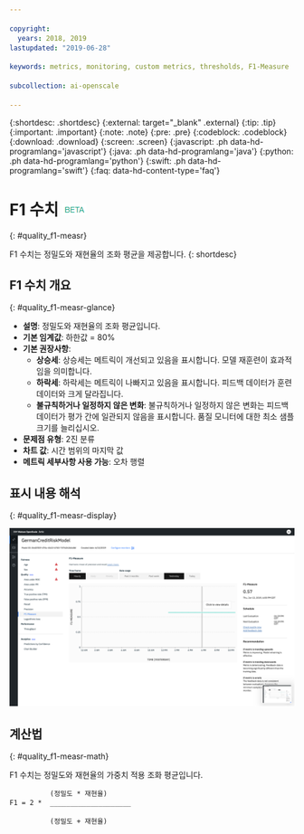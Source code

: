 ```yaml
---

copyright:
  years: 2018, 2019
lastupdated: "2019-06-28"

keywords: metrics, monitoring, custom metrics, thresholds, F1-Measure

subcollection: ai-openscale

---
```


{:shortdesc: .shortdesc}
{:external: target="_blank" .external}
{:tip: .tip}
{:important: .important}
{:note: .note}
{:pre: .pre}
{:codeblock: .codeblock}
{:download: .download}
{:screen: .screen}
{:javascript: .ph data-hd-programlang='javascript'}
{:java: .ph data-hd-programlang='java'}
{:python: .ph data-hd-programlang='python'}
{:swift: .ph data-hd-programlang='swift'}
{:faq: data-hd-content-type='faq'}

# F1 수치 ![베타 태그](images/beta.png)
{: #quality_f1-measr}

F1 수치는 정밀도와 재현율의 조화 평균을 제공합니다.
{: shortdesc}

## F1 수치 개요
{: #quality_f1-measr-glance}

- **설명**: 정밀도와 재현율의 조화 평균입니다.
- **기본 임계값**: 하한값 = 80%
- **기본 권장사항**:
   - **상승세**: 상승세는 메트릭이 개선되고 있음을 표시합니다. 모델 재훈련이 효과적임을 의미합니다.
   - **하락세**: 하락세는 메트릭이 나빠지고 있음을 표시합니다. 피드백 데이터가 훈련 데이터와 크게 달라집니다.
   - **불규칙하거나 일정하지 않은 변화**: 불규칙하거나 일정하지 않은 변화는 피드백 데이터가 평가 간에 일관되지 않음을 표시합니다. 품질 모니터에 대한 최소 샘플 크기를 늘리십시오.
- **문제점 유형**: 2진 분류
- **차트 값**: 시간 범위의 마지막 값
- **메트릭 세부사항 사용 가능**: 오차 행렬

## 표시 내용 해석
{: #quality_f1-measr-display}

![F1 수치 차트가 표시되어 있습니다.](images/quality-f1-meas.png)

## 계산법
{: #quality_f1-measr-math}

F1 수치는 정밀도와 재현율의 가중치 적용 조화 평균입니다. 

```
          (정밀도 * 재현율)
F1 = 2 *  ____________________

          (정밀도 + 재현율)
```

